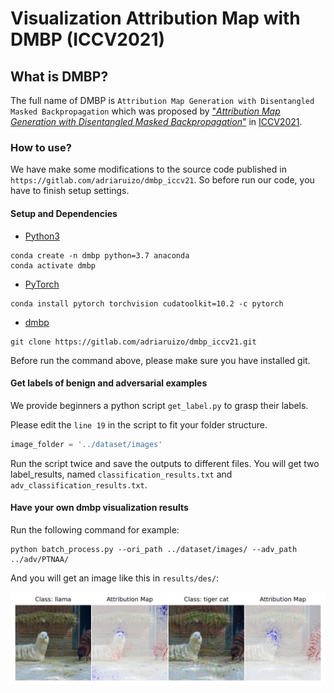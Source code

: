 # Visualization Attribution Map with DMBP (ICCV2021)

## What is DMBP?

The full name of DMBP is `Attribution Map Generation with Disentangled Masked Backpropagation` which was proposed by ["*Attribution Map Generation with Disentangled Masked Backpropagation*"](https://www.arxiv.com/) in [ICCV2021](http://iccv2021.thecvf.com/home).

### How to use?

We have make some modifications to the source code published in `https://gitlab.com/adriaruizo/dmbp_iccv21`. So before run our code, you have to finish setup settings.

#### Setup and Dependencies

- [Python3](https://www.python.org/downloads/)

```shell
conda create -n dmbp python=3.7 anaconda
conda activate dmbp
```

- [PyTorch](http://pytorch.org)

```shell
conda install pytorch torchvision cudatoolkit=10.2 -c pytorch
```

- [dmbp](https://gitlab.com/adriaruizo/dmbp_iccv21)

```shell
git clone https://gitlab.com/adriaruizo/dmbp_iccv21.git
```

Before run the command above, please make sure you have installed git.

#### Get labels of benign and adversarial examples

We provide beginners a python script `get_label.py` to grasp their labels.

Please edit the `line 19` in the script to fit your folder structure. 

```python
image_folder = '../dataset/images'
```

Run the script twice and save the outputs to different files. You will get two label_results, named `classification_results.txt` and `adv_classification_results.txt`.

#### Have your own dmbp visualization results

Run the following command for example:

```shell
python batch_process.py --ori_path ../dataset/images/ --adv_path ../adv/PTNAA/
```

And you will get an image like this in `results/des/`:

![](example.png)